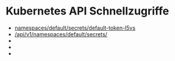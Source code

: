# Kubernetes API Schnellzugriffe

* [namespaces/default/secrets/default-token-l5vs](http://127.0.0.1:8001/api/v1/namespaces/default/secrets/default-token-l5vsb)
* [/api/v1/namespaces/default/secrets/](http://127.0.0.1:8001/api/v1/namespaces/default/secrets/)
* []()
* []()
* []()